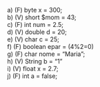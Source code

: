 a) (F) byte x = 300;<br />
b) (V) short $mom = 43;<br />
c) (F) int num = 2.5;<br />
d) (V) double d = 20;<br />
e) (V) char c = 25;<br />
f) (F) boolean epar = (4%2=0)<br />
g) (F) char nome = “Maria”;<br />
h) (V) String b = “1”<br />
i) (V) float x = 2.7;<br />
j) (F) int a = false;
